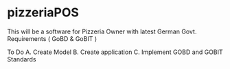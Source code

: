# pizzeriaPOS
This will be a software for Pizzeria Owner with latest German Govt. Requirements ( GoBD &amp; GoBIT ) 

To Do
A. Create Model
B. Create application
C. Implement GOBD and GOBIT Standards

